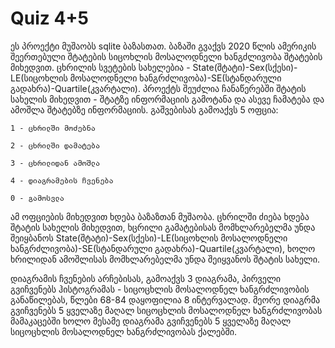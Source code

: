 # Quiz 4+5

  ეს პროექტი მუშაობს sqlite ბაზასთათ. ბაზაში გვაქვს 2020 წლის ამერიკის შეერთებული შტატების სიცოხლის მოსალოდნელი ხანგძლივობა შტატების მიხედვით. ცხრილის სვეტების სახელებია - State(შტატი)-Sex(სქესი)-LE(სიცოხლის მოსალოდნელი ხანგრძლივობა)-SE(სტანდარული გადახრა)-Quartile(კვარტალი).
  პროექტს შეუძლია ჩანაწერებში შტატის სახელის მიხედვით - შტატზე ინფორმაციის გამოტანა და ასევე ჩამატება და ამოშლა შტატებზე ინფორმაციის. გაშვებისას გამოაქვს 5 ოფცია:

    1 - ცხრილში მოძებნა

    2 - ცხრილში დამატება
    
    3 - ცხრილიდან ამოშლა
    
    4 - დიაგრამების ჩვენება
    
    0 - გამოსვლა
    

  ამ ოფციების მიხედვით ხდება ბაზაზთან მუშაობა. ცხრილში ძიება ხდება შტატის სახელის მიხედვით, ხცრილი გამატებისას მომხლარებელმა უნდა შეიყბანოს State(შტატი)-Sex(სქესი)-LE(სიცოხლის მოსალოდნელი ხანგრძლივობა)-SE(სტანდარული გადახრა)-Quartile(კვარტალი), ხოლო ხრილიდან ამოშლისას მომხლარებელმა უნდა შეიყვანოს შტატის სახელი.

  დიაგრამის ჩვენების არჩებისას, გამოაქვს 3 დიაგრამა, პირველი გვიჩვენებს ჰისტოგრამას - სიცოცხლის მოსალოდნელ ხანგრძლივობის განაწილებას, წლები 68-84 დაყოფილია 8 ინტერვალად. მეორე დიაგრმა გვიჩვენებს 5 ყველაზე მაღალ სიცოცხლის მოსალოდნელ ხანგრძლივობას მამაკაცებში ხოლო მესამე დიაგრამა გვიჩვენებს 5 ყველაზე მაღალ სიცოცხლის მოსალოდნელ ხანგრძლივობას ქალებში.
